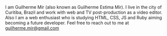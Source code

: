 I am Guilherme Mir (also known as Guilherme Estima Mir). I live in the city of Curitiba, Brazil and work with web and TV post-production as a video editor. Also I am a web enthusiast who is studying HTML, CSS, JS and Ruby aiming becoming a future developer. Feel free to reach out to me at guilherme.mir@gmail.com
